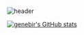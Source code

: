 ###

![header](https://capsule-render.vercel.app/api?type=wave&color=auto&height=300&section=header&text=genebir%2&fontSize=90)

[![genebir's GitHub stats](https://github-readme-stats.vercel.app/api?username=genebir)](https://github.com/genebir/github-readme-stats)

<!--
**genebir/genebir** is a ✨ _special_ ✨ repository because its `README.md` (this file) appears on your GitHub profile.



Here are some ideas to get you started:

- 🔭 I’m currently working on ...
- 🌱 I’m currently learning ...
- 👯 I’m looking to collaborate on ...
- 🤔 I’m looking for help with ...
- 💬 Ask me about ...
- 📫 How to reach me: ...
- 😄 Pronouns: ...
- ⚡ Fun fact: ...
-->




